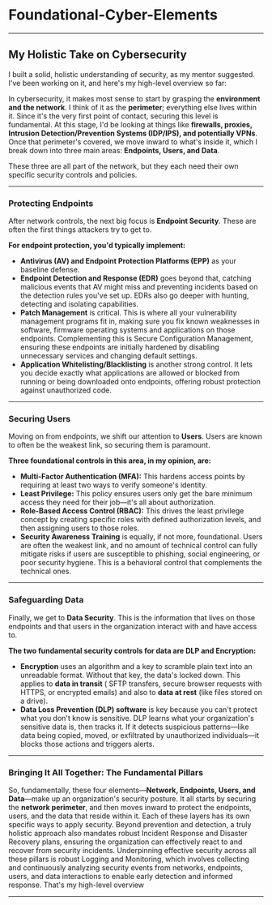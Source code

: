 # Foundational-Cyber-Elements

---

## My Holistic Take on Cybersecurity

I built a solid, holistic understanding of security, as my mentor suggested. I've been working on it, and here's my high-level overview so far:

In cybersecurity, it makes most sense to start by grasping the **environment and the network**. I think of it as the **perimeter**; everything else lives within it. Since it's the very first point of contact, securing this level is fundamental. At this stage, I'd be looking at things like **firewalls, proxies, Intrusion Detection/Prevention Systems (IDP/IPS), and potentially VPNs**. Once that perimeter's covered, we move inward to what's inside it, which I break down into three main areas: **Endpoints, Users, and Data**.

These three are all part of the network, but they each need their own specific security controls and policies.

---

### Protecting Endpoints

After network controls, the next big focus is **Endpoint Security**. These are often the first things attackers try to get to.

**For endpoint protection, you'd typically implement:**

* **Antivirus (AV) and Endpoint Protection Platforms (EPP)** as your baseline defense.
* **Endpoint Detection and Response (EDR)** goes beyond that, catching malicious events that AV might miss and preventing incidents based on the detection rules you've set up. EDRs also go deeper with hunting, detecting      and isolating capabilities.
* **Patch Management** is critical. This is where all your vulnerability management programs fit in, making sure you fix known weaknesses in software, firmware operating systems and applications on those endpoints.           Complementing this is Secure Configuration Management, ensuring these endpoints are initially hardened by disabling unnecessary services and changing default settings.
* **Application Whitelisting/Blacklisting** is another strong control. It lets you decide exactly what applications are allowed or blocked from running or being downloaded onto endpoints, offering robust protection against   unauthorized code.

---

### Securing Users

Moving on from endpoints, we shift our attention to **Users**. Users are known to often be the weakest link, so securing them is paramount.

**Three foundational controls in this area, in my opinion, are:**

* **Multi-Factor Authentication (MFA):** This hardens access points by requiring at least two ways to verify someone's identity.
* **Least Privilege:** This policy ensures users only get the bare minimum access they need for their job—it's all about authorization.
* **Role-Based Access Control (RBAC):** This drives the least privilege concept by creating specific roles with defined authorization levels, and then assigning users to those roles.
* **Security Awareness Training** is equally, if not more, foundational. Users are often the weakest link, and no amount of technical control can fully mitigate risks if users are susceptible to phishing, social              engineering, or poor security hygiene. This is a behavioral control that complements the technical ones.

---

### Safeguarding Data

Finally, we get to **Data Security**. This is the information that lives on those endpoints and that users in the organization interact with and have access to.

**The two fundamental security controls for data are DLP and Encryption:**

* **Encryption** uses an algorithm and a key to scramble plain text into an unreadable format. Without that key, the data's locked down. This applies to **data in transit** ( SFTP transfers, secure browser requests with      HTTPS, or encrypted emails) and also to **data at rest** (like files stored on a drive).
* **Data Loss Prevention (DLP) software** is key because you can't protect what you don't know is sensitive. DLP learns what your organization's sensitive data is, then tracks it. If it detects suspicious patterns—like       data being copied, moved, or exfiltrated by unauthorized individuals—it blocks those actions and triggers alerts.

---

### Bringing It All Together: The Fundamental Pillars

So, fundamentally, these four elements—**Network, Endpoints, Users, and Data**—make up an organization's security posture. It all starts by securing the **network perimeter**, and then moves inward to protect the endpoints, users, and the data that reside within it. Each of these layers has its own specific ways to apply security. Beyond prevention and detection, a truly holistic approach also mandates robust Incident Response and Disaster Recovery plans, ensuring the organization can effectively react to and recover from security incidents. Underpinning effective security across all these pillars is robust Logging and Monitoring, which involves collecting and continuously analyzing security events from networks, endpoints, users, and data interactions to enable early detection and informed response. That's my high-level overview



---
